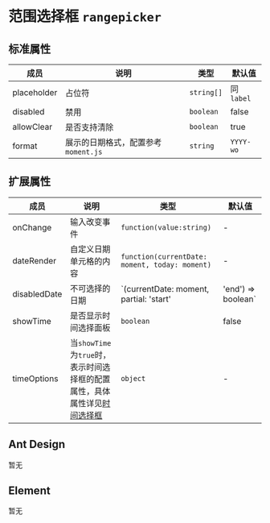 # 范围选择框 `rangepicker`

## 标准属性

| 成员 | 说明 | 类型 | 默认值 |
| --- | --- | --- | --- |
| placeholder | 占位符 | `string[]` | 同`label` |
| disabled | 禁用 | `boolean` | false |
| allowClear | 是否支持清除 | `boolean` | true |
| format | 展示的日期格式，配置参考 `moment.js` | `string` | `YYYY-wo` |

## 扩展属性

| 成员 | 说明 | 类型 | 默认值 |
| --- | --- | --- | --- |
| onChange | 输入改变事件 | `function(value:string)` | - |
| dateRender | 自定义日期单元格的内容 | `function(currentDate: moment, today: moment)` | - |
| disabledDate | 不可选择的日期 | `(currentDate: moment, partial: 'start'|'end') => boolean` | - |
| showTime | 是否显示时间选择面板 | `boolean` | false |
| timeOptions | 当`showTime`为`true`时，表示时间选择框的配置属性，具体属性详见[时间选择框](form/timepicker.md) | `object` | - |

## Ant Design

暂无

## Element

暂无